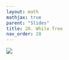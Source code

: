 ```yaml
---
layout: math
mathjax: true
parent: "Slides"
title: 28. While Tree
nav_order: 28
---
```


<img src="../assets/syntax/ast-while.png" style="max-width:500px;"/>